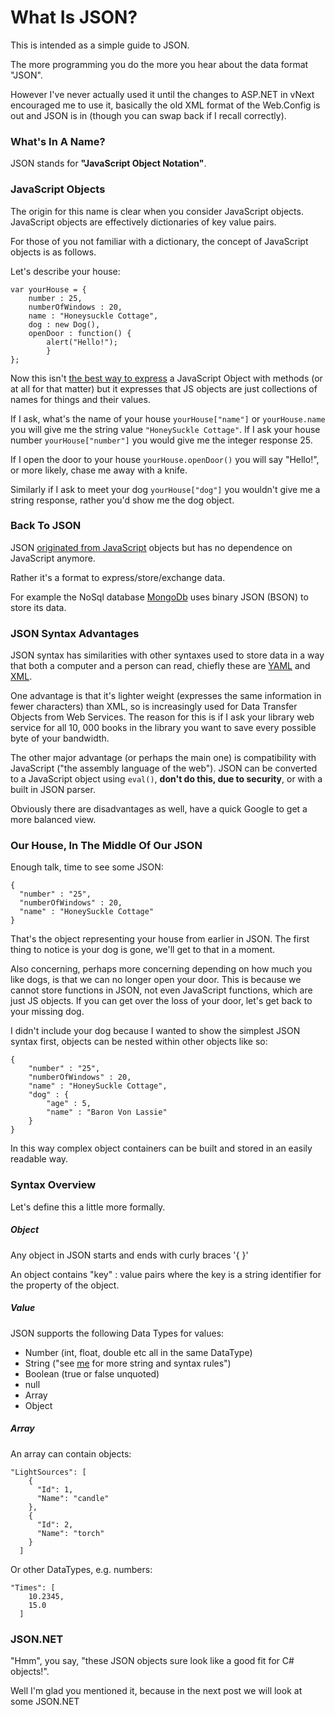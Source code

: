 # What Is JSON?
This is intended as a simple guide to JSON.

The more programming you do the more you hear about the data format "JSON".

However I've never actually used it until the changes to ASP.NET in vNext encouraged me to use it, basically the old XML format of the Web.Config is out and JSON is in (though you can swap back if I recall correctly).

### What's In A Name?
JSON stands for **"JavaScript Object Notation"**.

### JavaScript Objects
The origin for this name is clear when you consider JavaScript objects. JavaScript objects are effectively dictionaries of key value pairs.

For those of you not familiar with a dictionary, the concept of JavaScript objects is as follows. 

Let's describe your house:

	var yourHouse = {
		number : 25,
		numberOfWindows : 20,
		name : "Honeysuckle Cottage",
		dog : new Dog(),
		openDoor : function() {
			alert("Hello!");
			}
	};

Now this isn't [the best way to express][link0] a JavaScript Object with methods (or at all for that matter) but it expresses that JS objects are just collections of names for things and their values.

If I ask, what's the name of your house ```yourHouse["name"]``` or ```yourHouse.name``` you will give me the string value ```"HoneySuckle Cottage"```. If I ask your house number ```yourHouse["number"]``` you would give me the integer response 25.

If I open the door to your house ```yourHouse.openDoor()``` you will say "Hello!", or more likely, chase me away with a knife.

Similarly if I ask to meet your dog ```yourHouse["dog"]``` you wouldn't give me a string response, rather you'd show me the dog object.

### Back To JSON
JSON [originated from JavaScript][link1] objects but has no dependence on JavaScript anymore.

Rather it's a format to express/store/exchange data. 

For example the NoSql database [MongoDb][link2] uses binary JSON (BSON) to store its data.

### JSON Syntax Advantages
JSON syntax has similarities with other syntaxes used to store data in a way that both a computer and a person can read, chiefly these are [YAML][link3] and [XML][link4]. 

One advantage is that it's lighter weight (expresses the same information in fewer characters) than XML, so is increasingly used for Data Transfer Objects from Web Services. The reason for this is if I ask your library web service for all 10, 000 books in the library you want to save every possible byte of your bandwidth.

The other major advantage (or perhaps the main one) is compatibility with JavaScript ("the assembly language of the web"). JSON can be converted to a JavaScript object using ```eval()```, **don't do this, due to security**, or with a built in JSON parser.

Obviously there are disadvantages as well, have a quick Google to get a more balanced view.

### Our House, In The Middle Of Our JSON
Enough talk, time to see some JSON:

	{
	  "number" : "25",
	  "numberOfWindows" : 20,
	  "name" : "HoneySuckle Cottage"
	}

That's the object representing your house from earlier in JSON. The first thing to notice is your dog is gone, we'll get to that in a moment.

Also concerning, perhaps more concerning depending on how much you like dogs, is that we can no longer open your door. This is because we cannot store functions in JSON, not even JavaScript functions, which are just JS objects. If you can get over the loss of your door, let's get back to your missing dog.

I didn't include your dog because I wanted to show the simplest JSON syntax first, objects can be nested within other objects like so:

	{
		"number" : "25",
		"numberOfWindows" : 20,
		"name" : "HoneySuckle Cottage",
		"dog" : {
			"age" : 5,
			"name" : "Baron Von Lassie"
		}
	}
In this way complex object containers can be built and stored in an easily readable way.

### Syntax Overview
Let's define this a little more formally.

##### Object
Any object in JSON starts and ends with curly braces '{ }'

An object contains "key" : value pairs where the key is a string identifier for the property of the object.

##### Value
JSON supports the following Data Types for values:

- Number (int, float, double etc all in the same DataType)
- String ("see [me][link5] for more string and syntax rules")
- Boolean (true or false unquoted)
- null
- Array
- Object

##### Array
An array can contain objects:

	"LightSources": [
	    {
	      "Id": 1,
	      "Name": "candle"
	    },
	    {
	      "Id": 2,
	      "Name": "torch"
	    }
	  ]

Or other DataTypes, e.g. numbers:

	"Times": [
	    10.2345,
	    15.0
	  ]

### JSON.NET
"Hmm", you say, "these JSON objects sure look like a good fit for C# objects!".

Well I'm glad you mentioned it, because in the next post we will look at some JSON.NET

[link0]: http://stackoverflow.com/questions/504803/how-do-you-create-a-method-for-a-custom-object-in-javascript "StackOverflow"
[link1]: http://en.wikipedia.org/wiki/Json "Wikipedia Article on JSON"
[link2]: http://www.mongodb.org/ "MongoDb home Page"
[link3]: http://en.wikipedia.org/wiki/YAML "Wikipedia Article on YAML"
[link4]: http://en.wikipedia.org/wiki/XML "Wikipedia Article on XML"
[link5]: http://json.org/ "Official JSON Site"